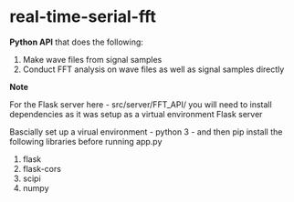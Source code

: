 # real-time-serial-fft

__Python API__ that does the following:
1. Make wave files from signal samples
2. Conduct FFT analysis on wave files as well as signal samples directly

__Note__

For the Flask server here - src/server/FFT_API/ you will need to install dependencies as it was setup as a virtual environment Flask server

Bascially set up a virual environment - python 3 - and then pip install the following libraries before running app.py
1. flask
2. flask-cors
3. scipi
4. numpy 
